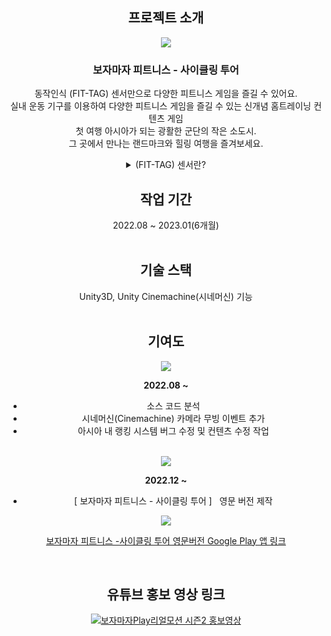 <div align='center'>
  
<h2>프로젝트 소개</h2>
<img src="https://github.com/JISUSAMA/JISUSAMA/assets/38304918/3a3a499d-5812-4c60-ab45-724b8fd8ccfb" >

### 보자마자 피트니스 - 사이클링 투어

동작인식 (FIT-TAG) 센서만으로 다양한 피트니스 게임을 즐길 수 있어요.<br>
실내 운동 기구를 이용하여 다양한 피트니스 게임을 즐길 수 있는 신개념 홈트레이닝 컨텐츠 게임<br>
첫 여행 아시아가 되는 광활한 군단의 작은 소도시.<br>그 곳에서 만나는 랜드마크와 힐링 여행을 즐겨보세요.


<details>
<summary> (FIT-TAG) 센서란? </summary>
<br>
<img src="https://github.com/JISUSAMA/JISUSAMA/assets/38304918/4b84d9a0-569c-4027-810c-6f1f1b34545c">
<img src="https://github.com/JISUSAMA/JISUSAMA/assets/38304918/f4bcd9c6-b792-4473-a7ad-4d5238edf4ea">
<img src="https://github.com/JISUSAMA/JISUSAMA/assets/38304918/94416305-db7d-4df0-9d3b-84c33f463936">
<img src="https://github.com/JISUSAMA/JISUSAMA/assets/38304918/c04f962c-05e9-474a-b15e-67cdce735753">

</details>

## 작업 기간

2022.08 ~ 2023.01(6개월)
<br><br>

## 기술 스택 ##

Unity3D, Unity Cinemachine(시네머신) 기능
<br>
<br>

## 기여도

<img src="https://github.com/JISUSAMA/JISUSAMA/assets/38304918/e2f99466-a000-466b-8bb9-057464addb98">

<br>

__2022.08 ~__

- 소스 코드 분석
- 시네머신(Cinemachine) 카메라 무빙 이벤트 추가
- 아시아 내 랭킹 시스템 버그 수정 및 컨텐츠 수정 작업

<br>

<img src="https://github.com/JISUSAMA/JISUSAMA/assets/38304918/ed0b27e0-53c5-4bca-b008-35e6cdcd92fb">

__2022.12 ~__

- [ 보자마자 피트니스 - 사이클링 투어 ]   영문 버전 제작
 
<img src="https://github.com/JISUSAMA/JISUSAMA/assets/38304918/f96b3ba1-fd64-4609-b1fc-e8a1d427da14">

[보자마자 피트니스 -사이클링 투어 영문버전 Google Play 앱 링크](https://play.google.com/store/apps/details?id=com.gateways.cyclingtour_en&hl=ko&gl=US)

<br>

<h2>유튜브 홍보 영상 링크</h2>

[![보자마자Play리얼모션 시즌2 홍보영상](http://img.youtube.com/vi/45nUNQHXj1o/0.jpg)](https://www.youtube.com/watch?v=45nUNQHXj1o&t=5s)


</div>
 